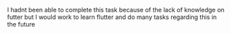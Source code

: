 I hadnt been able to complete this task because of the lack of knowledge on futter but I would work to learn flutter and do many tasks regarding this in the future
